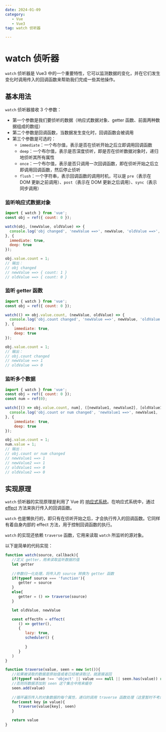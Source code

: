 ```yaml
---
date: 2024-01-09
category: 
   - Vue
   - Vue3
tag: watch 侦听器

---
```


# watch 侦听器
`watch` 侦听器是 Vue3 中的一个重要特性，它可以监测数据的变化，并在它们发生变化时调用传入的回调函数来帮助我们完成一些其他操作。

## 基本用法
`watch` 侦听器接收 3 个参数：
- 第一个参数是我们要侦听的数据（响应式数据对象、getter 函数、前面两种数据组成的数组）
- 第二个参数是回调函数，当数据发生变化时，回调函数会被调用
- 第三个参数是可选的：
   - `immediate`：一个布尔值，表示是否在侦听开始之后立即调用回调函数
   - `deep`：一个布尔值，表示是否深度侦听，即是否在侦听数据对象时，递归地侦听其所有属性
   - `once`：一个布尔值，表示是否只调用一次回调函数，即在侦听开始之后立即调用回调函数，然后停止侦听
   - `flush`：一个字符串，表示回调函数的调用时机，可以是 `pre`（表示在 DOM 更新之前调用）、`post`（表示在 DOM 更新之后调用）、`sync`（表示同步调用）

### 监听响应式数据对象
```js
import { watch } from 'vue';
const obj = ref({ count: 0 });

watch(obj, (newValue, oldValue) => {
  console.log('obj changed', 'newValue ==>', newValue, 'oldValue ==>', oldValue);
}, {
  immediate: true,
  deep: true
});

obj.value.count = 1;
// 输出：
// obj changed
// newValue ==> { count: 1 }
// oldValue ==> { count: 0 }
```

### 监听 getter 函数
```js
import { watch } from 'vue';
const obj = ref({ count: 0 });

watch(() => obj.value.count, (newValue, oldValue) => {
  console.log('obj.count changed', 'newValue ==>', newValue, 'oldValue ==>', oldValue);
}, {
    immediate: true,
    deep: true
});

obj.value.count = 1;
// 输出：
// obj.count changed
// newValue ==> 1
// oldValue ==> 0
```

### 监听多个数据
```js
import { watch } from 'vue';
const obj = ref({ count: 0 });
const num = ref(0);

watch([() => obj.value.count, num], ([newValue1, newValue2], [oldValue1, oldValue2]) => {
  console.log('obj.count or num changed', 'newValue1 ==>', newValue1, 'newValue2 ==>', newValue2, 'oldValue1 ==>', oldValue1, 'oldValue2 ==>', oldValue2);
}, {
    immediate: true,
    deep: true
});

obj.value.count = 1;
num.value = 1;
// 输出：
// obj.count or num changed
// newValue1 ==> 1
// newValue2 ==> 1
// oldValue1 ==> 0
// oldValue2 ==> 0
```

## 实现原理
`watch` 侦听器的实现原理是利用了 Vue 的 [响应式系统](/blog-vue/01.md)。在响应式系统中，通过 [effect](/blog-vue/01.md#执行副作用函数) 方法来执行传入的回调函数。
   
`watch` 也是懒执行的，即只有在侦听开始之后，才会执行传入的回调函数。它同样有着自身内部的 effect 方法，用于控制回调函数的执行。

`watch` 的实现还依赖 `traverse` 函数，它用来读取 `watch` 所监听的源对象。

以下是简单的代码实现：
```js
function watch(source, callback){
   //定义 getter，用来读取监听数据的值
   let getter
   
   //参数归一化处理，将传入的 source 转换为 getter 函数
   if(typeof source === 'function'){
      getter = source
   }
   else{
      getter = () => traverse(source)
   }

   let oldValue, newValue

   const effectFn = effect(
      () => getter(),
      {
         lazy: true,
         scheduler() {
           
         }
      }
   )
}

function traverse(value, seen = new Set()){
   //如果被读取的数据是原始值或者已经被读取过，就直接返回
   if(typeof value !== 'object' || value === null || seen.has(value)) return
   //否则将数据添加到 seen 这个集合中用来缓存
   seen.add(value)
   
   //循环遍历传入的对象数据的每个属性，递归的调用 traverse 函数处理（这里暂时不考虑数组的情况，数组直接使用循环即可）
   for(const key in value){
      traverse(value[key], seen)
   }

   return value
}
```